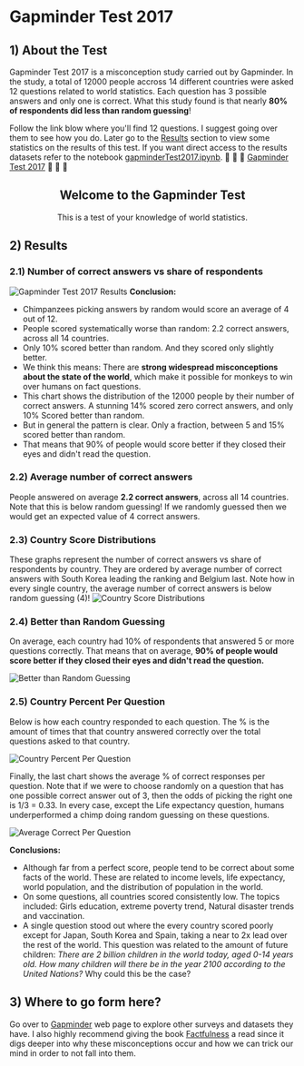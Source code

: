 # Gapminder Test 2017

## 1) About the Test
Gapminder Test 2017 is a misconception study carried out by Gapminder. In the study, a total of 12000 people accross 14 different countries were asked 12 questions related to world statistics. Each question has 3 possible answers and only one is correct. What this study found is that nearly **80% of respondents did less than random guessing**!

Follow the link blow where you'll find 12 questions. I suggest going over them to see how you do. Later go to the [Results](#results) section to view some statistics on the results of this test. If you want direct access to the results datasets refer to the notebook [gapminderTest2017.ipynb](./gapminderTest2017.ipynb).
    :monkey: :monkey: :monkey: [Gapminder Test 2017](https://upgrader.gapminder.org/t/2017-gapminder-test/2) :monkey: :monkey: :monkey:
<div style="text-align: center;">
    <h2>Welcome to the Gapminder Test</h2>
    <p>This is a test of your knowledge of world statistics.</p>
</div>

## 2) Results
### 2.1) Number of correct answers vs share of respondents
![Gapminder Test 2017 Results](./media/chart1.png)
**Conclusion:** 
- Chimpanzees picking answers by random would score an average of 4 out of 12.
- People scored systematically worse than random: 2.2 correct answers, across all 14 countries.
- Only 10% scored better than random. And they scored only slightly better.
- We think this means: There are **strong widespread misconceptions about the state of the world**, which make it possible for monkeys to win over humans on fact questions.
- This chart shows the distribution of the 12000 people by their number of correct answers. A stunning 14% scored zero correct answers, and only 10% Scored better than random.
- But in general the pattern is clear. Only a fraction, between 5 and 15% scored better than random.
- That means that 90% of people would score better if they closed their eyes and didn't read the question.

### 2.2) Average number of correct answers
People answered on average **2.2 correct answers**, across all 14 countries. Note that this is below random guessing! If we randomly guessed then we would get an expected value of 4 correct answers.

### 2.3) Country Score Distributions
These graphs represent the number of correct answers vs share of respondents by country. They are ordered by average number of correct answers with South Korea leading the ranking and Belgium last. Note how in every single country, the average number of correct answers is below random guessing (4)! 
![Country Score Distributions](./media/chart2.png)

### 2.4) Better than Random Guessing
On average, each country had 10% of respondents that answered 5 or more questions correctly. That means that on average, **90% of people would score better if they closed their eyes and didn't read the question.**

![Better than Random Guessing](./media/chart3.png)

### 2.5) Country Percent Per Question

Below is how each country responded to each question. The % is the amount of times that that country answered correctly over the total questions asked to that country.

![Country Percent Per Question](./media/chart5.png)

Finally, the last chart shows the average % of correct responses per question. Note that if we were to choose randomly on a question that has one possible correct answer out of 3, then the odds of picking the right one is 1/3 = 0.33. In every case, except the Life expectancy question, humans underperformed a chimp doing random guessing on these questions.

![Average Correct Per Question](./media/chart6.png)

**Conclusions:**
- Although far from a perfect score, people tend to be correct about some facts of the world. These are related to income levels, life expectancy, world population, and the distribution of population in the world.
- On some questions, all countries scored consistently low. The topics included: Girls education, extreme poverty trend, Natural disaster trends and vaccination.
- A single question stood out where the every country scored poorly except for Japan, South Korea and Spain, taking a near to 2x lead over the rest of the world. This question was related to the amount of future children: _There are 2 billion children in the world today, aged 0-14 years old. How many children will there be in the year 2100 according to the United Nations?_ Why could this be the case?

## 3) Where to go form here?
Go over to [Gapminder](http://gapminder.org/) web page to explore other surveys and datasets they have. I also highly recommend giving the book [Factfulness](https://www.amazon.com/Factfulness-Reasons-World-Things-Better/dp/1250123828/ref=asc_df_1250123828?mcid=c7e9c22f52e63f489984396dbe225ea2&hvocijid=4334139085112369359-1250123828-&hvexpln=73&tag=hyprod-20&linkCode=df0&hvadid=721245378154&hvpos=&hvnetw=g&hvrand=4334139085112369359&hvpone=&hvptwo=&hvqmt=&hvdev=c&hvdvcmdl=&hvlocint=&hvlocphy=9007284&hvtargid=pla-2281435176458&psc=1) a read since it digs deeper into why these misconceptions occur and how we can trick our mind in order to not fall into them.
